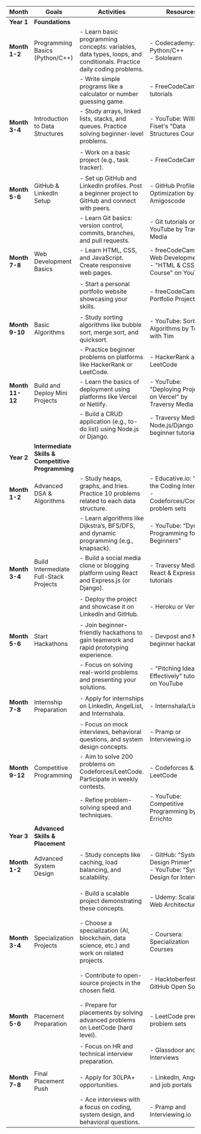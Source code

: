 | **Month**       | **Goals**                                           | **Activities**                                                                                                                  | **Resources**                                                                                 | **Checklist**                                                                 |
|------------------|-----------------------------------------------------|----------------------------------------------------------------------------------------------------------------------------------|-----------------------------------------------------------------------------------------------|--------------------------------------------------------------------------------|
| **Year 1**       | **Foundations**                                     |                                                                                                                                  |                                                                                               |                                                                                 |
| **Month 1-2**    | Programming Basics (Python/C++)                     | - Learn basic programming concepts: variables, data types, loops, and conditionals. Practice daily coding problems.             | - Codecademy: Python/C++ <br> - Sololearn                                                     | 🟢 Learn programming fundamentals                                              |
|                  |                                                     | - Write simple programs like a calculator or number guessing game.                                                              | - FreeCodeCamp tutorials                                                                      | 🟢 Create 2 beginner projects                                                 |
| **Month 3-4**    | Introduction to Data Structures                     | - Study arrays, linked lists, stacks, and queues. Practice solving beginner-level problems.                                     | - YouTube: William Fiset's "Data Structures Course"                                           | 🟢 Solve 20 DSA problems                                                       |
|                  |                                                     | - Work on a basic project (e.g., task tracker).                                                                                 | - FreeCodeCamp                                                                                 | 🟢 Build 1 DSA-related project                                                |
| **Month 5-6**    | GitHub & LinkedIn Setup                             | - Set up GitHub and LinkedIn profiles. Post a beginner project to GitHub and connect with peers.                                | - GitHub Profile Optimization by Amigoscode                                                   | 🟢 Create LinkedIn and GitHub profiles                                         |
|                  |                                                     | - Learn Git basics: version control, commits, branches, and pull requests.                                                      | - Git tutorials on YouTube by Traversy Media                                                 | 🟢 Push first repository                                                      |
| **Month 7-8**    | Web Development Basics                              | - Learn HTML, CSS, and JavaScript. Create responsive web pages.                                                                 | - freeCodeCamp: Web Development <br> - "HTML & CSS Crash Course" on YouTube                   | 🟢 Build 2 responsive web pages                                                |
|                  |                                                     | - Start a personal portfolio website showcasing your skills.                                                                    | - freeCodeCamp Portfolio Projects                                                             | 🟢 Deploy a personal portfolio website                                         |
| **Month 9-10**   | Basic Algorithms                                    | - Study sorting algorithms like bubble sort, merge sort, and quicksort.                                                         | - YouTube: Sorting Algorithms by Tech with Tim                                               | 🟢 Solve 10 sorting problems                                                  |
|                  |                                                     | - Practice beginner problems on platforms like HackerRank or LeetCode.                                                          | - HackerRank and LeetCode                                                                     | 🟢 Complete 30 beginner problems                                              |
| **Month 11-12**  | Build and Deploy Mini Projects                      | - Learn the basics of deployment using platforms like Vercel or Netlify.                                                        | - YouTube: "Deploying Projects on Vercel" by Traversy Media                                   | 🟢 Deploy a simple project online                                              |
|                  |                                                     | - Build a CRUD application (e.g., to-do list) using Node.js or Django.                                                          | - Traversy Media: Node.js/Django beginner tutorials                                           | 🟢 Complete 1 full-stack project                                               |
| **Year 2**       | **Intermediate Skills & Competitive Programming**   |                                                                                                                                  |                                                                                               |                                                                                 |
| **Month 1-2**    | Advanced DSA & Algorithms                           | - Study heaps, graphs, and tries. Practice 10 problems related to each data structure.                                          | - Educative.io: "Ace the Coding Interview" <br> - Codeforces/CodeChef problem sets            | 🟢 Solve 30 advanced DSA problems                                             |
|                  |                                                     | - Learn algorithms like Dijkstra’s, BFS/DFS, and dynamic programming (e.g., knapsack).                                          | - YouTube: "Dynamic Programming for Beginners"                                               | 🟢 Solve 20 algorithmic problems                                              |
| **Month 3-4**    | Build Intermediate Full-Stack Projects              | - Build a social media clone or blogging platform using React and Express.js (or Django).                                       | - Traversy Media: React & Express tutorials                                                  | 🟢 Complete 1 full-stack project                                               |
|                  |                                                     | - Deploy the project and showcase it on LinkedIn and GitHub.                                                                    | - Heroku or Vercel                                                                            | 🟢 Publish project on GitHub                                                  |
| **Month 5-6**    | Start Hackathons                                    | - Join beginner-friendly hackathons to gain teamwork and rapid prototyping experience.                                          | - Devpost and MLH beginner hackathons                                                        | 🟢 Participate in 2 hackathons                                                |
|                  |                                                     | - Focus on solving real-world problems and presenting your solutions.                                                           | - "Pitching Ideas Effectively" tutorials on YouTube                                           | 🟢 Build hackathon projects                                                   |
| **Month 7-8**    | Internship Preparation                              | - Apply for internships on LinkedIn, AngelList, and Internshala.                                                                | - Internshala/LinkedIn                                                                        | 🟢 Apply to 20+ internships                                                   |
|                  |                                                     | - Focus on mock interviews, behavioral questions, and system design concepts.                                                   | - Pramp or Interviewing.io                                                                   | 🟢 Conduct 2 mock interviews                                                  |
| **Month 9-12**   | Competitive Programming                             | - Aim to solve 200 problems on Codeforces/LeetCode. Participate in weekly contests.                                             | - Codeforces & LeetCode                                                                       | 🟢 Solve 100+ problems                                                        |
|                  |                                                     | - Refine problem-solving speed and techniques.                                                                                  | - YouTube: Competitive Programming by Errichto                                               | 🟢 Improve contest ranking                                                    |
| **Year 3**       | **Advanced Skills & Placement**                     |                                                                                                                                  |                                                                                               |                                                                                 |
| **Month 1-2**    | Advanced System Design                              | - Study concepts like caching, load balancing, and scalability.                                                                 | - GitHub: "System Design Primer" <br> - YouTube: "System Design for Interviews"              | 🟢 Learn key system design concepts                                           |
|                  |                                                     | - Build a scalable project demonstrating these concepts.                                                                        | - Udemy: Scalable Web Architecture                                                            | 🟢 Complete a system design project                                           |
| **Month 3-4**    | Specialization Projects                             | - Choose a specialization (AI, blockchain, data science, etc.) and work on related projects.                                    | - Coursera: Specialization Courses                                                            | 🟢 Build 2 specialization projects                                            |
|                  |                                                     | - Contribute to open-source projects in the chosen field.                                                                       | - Hacktoberfest and GitHub Open Source                                                        | 🟢 Contribute to 3+ open-source projects                                       |
| **Month 5-6**    | Placement Preparation                               | - Prepare for placements by solving advanced problems on LeetCode (hard level).                                                | - LeetCode premium problem sets                                                               | 🟢 Solve 50+ hard problems                                                    |
|                  |                                                     | - Focus on HR and technical interview preparation.                                                                              | - Glassdoor and Mock Interviews                                                              | 🟢 Conduct 3 mock interviews                                                  |
| **Month 7-8**    | Final Placement Push                                | - Apply for 30LPA+ opportunities.                                                                                               | - LinkedIn, AngelList, and job portals                                                       | 🟢 Apply for 20+ companies                                                    |
|                  |                                                     | - Ace interviews with a focus on coding, system design, and behavioral questions.                                               | - Pramp and Interviewing.io                                                                   | 🟢 Secure placement offers                                                    |
